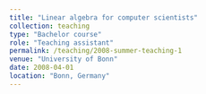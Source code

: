 ```yaml
---
title: "Linear algebra for computer scientists"
collection: teaching
type: "Bachelor course"
role: "Teaching assistant"
permalink: /teaching/2008-summer-teaching-1
venue: "University of Bonn"
date: 2008-04-01
location: "Bonn, Germany"
---
```




